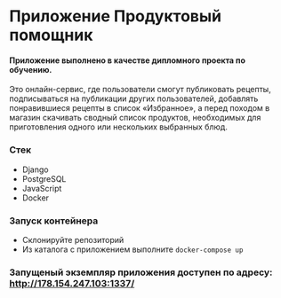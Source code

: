 # Приложение Продуктовый помощник
#### Приложение выполнено в качестве дипломного проекта по обучению.
 Это онлайн-сервис, где пользователи смогут публиковать рецепты, подписываться на публикации других пользователей, добавлять понравившиеся рецепты в список «Избранное», а перед походом в магазин скачивать сводный список продуктов, необходимых для приготовления одного или нескольких выбранных блюд.

### Стек
- Django
- PostgreSQL
- JavaScript
- Docker

### Запуск контейнера
- Склонируйте репозиторий
- Из каталога с приложением выполните ``` docker-compose up ```


### Запущеный экземпляр приложения доступен по адресу: http://178.154.247.103:1337/
